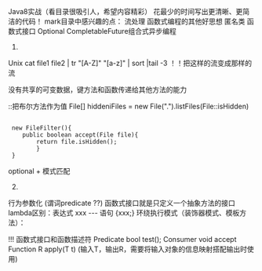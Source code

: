 Java8实战（看目录很吸引人，希望内容精彩）
花最少的时间写出更清晰、更简洁的代码！
mark目录中感兴趣的点：
流处理
函数式编程的其他好思想
匿名类
函数式接口
Optional
CompletableFuture组合式异步编程


1.
Unix
cat file1 file2 | tr "[A-Z]" "[a-z]" | sort |tail -3
！！把这样的流变成那样的流

没有共享的可变数据，键方法和函数传递给其他方法的能力

::把布尔方法作为值
File[] hiddeniFiles = new File(".").listFiles(File::isHidden) 
```aidl

 new FileFilter(){
    public boolean accept(File file){
        return file.isHidden();
        }
 }
```

optional + 模式匹配


2.
行为参数化  (谓词predicate ??)
函数式接口就是只定义一个抽象方法的接口
lambda区别：表达式  xxx --- 语句 {xxx;}
环绕执行模式（装饰器模式、模板方法）：

!!! 函数式接口和函数描述符
Predicate<T> bool test();
Consumer<T> void accept
Function<T> R apply(T t)  (输入T，输出R，需要将输入对象的信息映射搭配输出时使用)

